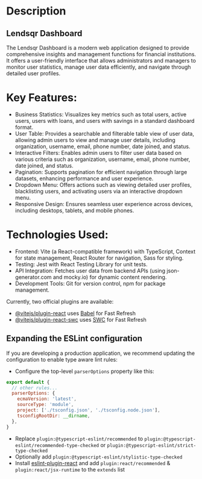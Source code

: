 # Description

## Lendsqr Dashboard

The Lendsqr Dashboard is a modern web application designed to provide comprehensive insights and management functions for financial institutions. It offers a user-friendly interface that allows administrators and managers to monitor user statistics, manage user data efficiently, and navigate through detailed user profiles.

# Key Features:

- Business Statistics: Visualizes key metrics such as total users, active users, users with loans, and users with savings in a standard dashboard format.
- User Table: Provides a searchable and filterable table view of user data, allowing admin users to view and manage user details, including organization, username, email, phone number, date joined, and status.
- Interactive Filters: Enables admin users to filter user data based on various criteria such as organization, username, email, phone number, date joined, and status.
- Pagination: Supports pagination for efficient navigation through large datasets, enhancing performance and user experience.
- Dropdown Menu: Offers actions such as viewing detailed user profiles, blacklisting users, and activating users via an interactive dropdown menu.
- Responsive Design: Ensures seamless user experience across devices, including desktops, tablets, and mobile phones.


# Technologies Used:

- Frontend: Vite (a React-compatible framework) with TypeScript, Context for state management, React Router for navigation, Sass for styling.
- Testing: Jest with React Testing Library for unit tests.
- API Integration: Fetches user data from backend APIs (using json-generator.com and mocky.io) for dynamic content rendering.
- Development Tools: Git for version control, npm for package management.


Currently, two official plugins are available:

- [@vitejs/plugin-react](https://github.com/vitejs/vite-plugin-react/blob/main/packages/plugin-react/README.md) uses [Babel](https://babeljs.io/) for Fast Refresh
- [@vitejs/plugin-react-swc](https://github.com/vitejs/vite-plugin-react-swc) uses [SWC](https://swc.rs/) for Fast Refresh

## Expanding the ESLint configuration

If you are developing a production application, we recommend updating the configuration to enable type aware lint rules:

- Configure the top-level `parserOptions` property like this:

```js
export default {
  // other rules...
  parserOptions: {
    ecmaVersion: 'latest',
    sourceType: 'module',
    project: ['./tsconfig.json', './tsconfig.node.json'],
    tsconfigRootDir: __dirname,
  },
}
```

- Replace `plugin:@typescript-eslint/recommended` to `plugin:@typescript-eslint/recommended-type-checked` or `plugin:@typescript-eslint/strict-type-checked`
- Optionally add `plugin:@typescript-eslint/stylistic-type-checked`
- Install [eslint-plugin-react](https://github.com/jsx-eslint/eslint-plugin-react) and add `plugin:react/recommended` & `plugin:react/jsx-runtime` to the `extends` list
